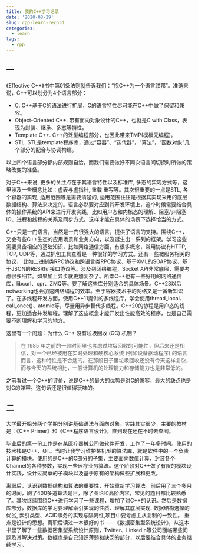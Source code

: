 ```yaml
---
title: 我的C++学习记录
date: '2020-08-29'
slug: cpp-learn-record
categories:
  - learn
tags:
  - cpp
---
```

## 一

《Effective C++》书中第01条法则就告诉我们：“视C++为一个语言联邦”。准确来说，C++可以划分为4个语言部分：

- C.  C++基于C的语法进行扩展，C的语言特性尽可能在C++中做了保留和兼容。
- Object-Oriented C++.  带有面向对象设计的C++，也就是C with Class，表现为封装、继承、多态等特性。
- Template C++.  C++的泛型编程部分，也因此带来TMP(模板元编程)。
- STL.  STL是template程序库，通过“容器”、“迭代器”，“算法”，“函数对象”几个部分的配合与协调构建。

以上四个语言部分都内部规则自洽，而我们需要做好不同次语言间切换时所做的策略改变的准备。


对于C++来说, 更多的关注点在于其语言特性以及标准库, 多态的实现方式等，这里涉及一些概念比如：虚表与虚指针, 重载 重写等。其次很重要的一点是STL, 各个容器的实现, 适用范围等是需要清楚的, 适用范围往往是根据其实现采用的底层数据结构、算法来决定的。语言必然要对应到其开发环境上，这个时候需要结合具体的操作系统的API来进行开发实践，比如用户态和内核态的理解、阻塞/非阻塞IO、进程和线程的关系及同步方式。这样才能在具体的场景下选择恰当的方式。

C++只是一门语言，当然是一门很强大的语言，提供了语言的支持。围绕C++，又会有些C++生态的应用场景和业务方向，以及诞生出一系列的框架。学习这些需要具备相应的基础知识，比如网络通信方面，有很多概念，常用协议有HTTP, TCP, UDP等，通过抓包工具查看是一种很好的学习方式。还有一些微服务相关的协议， 比如二进制类RPC协议和跨语言类RPC协议、基于XML的SOAP协议、基于JSON的RESRful接口协议等。涉及到网络编程，Socket API非常底层，需要考虑很多细节。如果加上异步就更加复杂了。所幸C++也有一些好用的网络通信库，libcurl、cpr、ZMQ等。要了解这些库分别适合的具体场景。C++23以后networking也会加速网络编程的效率。至于容器技术中的网络又是一番新知识了。在多线程开发方面，使用C++11提供的多线程库，学会使用thread_local、call_once()、atomic等，尽量用异步替代多线程。C++20的协程是用户态的线程，更加适合并发编程。理解了这些概念才能开发出性能高效的程序，也是自己需要不断理解和学习的地方。


这里有一个问题：为什么 C++ 没有垃圾回收 (GC) 机制？
> 在 1985 年之前的一段时间里也考虑过垃圾回收的可能性，但后来还是相信，对一个已经被用在实时处理和硬核心系统 (例如设备驱动程序) 的语言而言，这种特性是不合适的。在那段日子里垃圾回收还没有今天这样复杂，而与今天的系统相比，一般计算机的处理能力和存储能力也是非常低的。

之前看过一个C++的评价，说是C++的最大的优势是对C的兼容，最大的缺点也是对C的兼容。这句话还是很值得玩味的。


## 二

大学最开始分两个学期分别讲基础语法与面向对象。实践其实很少，主要的教材是：《C++ Primer》和《C++程序语言设计》，直到现在还在不时去查阅。

毕业后的第一份工作是在某医疗器械公司做软件开发，工作了一年多时间。使用的技术栈是C++、QT。当时让我学习维护某机型的算法库，就是软件中的一个负责计算的模块。使用的是C++的C部分的子集，主要面向数值计算，封装各个Channel的各种参数，实现一些医疗业务算法。这个阶段对C++做了有限的模块设计实践，设计过简单的子模块以及基于原有的架构做些扩展和更改。

离职后，认识到数据结构和算法的重要性，开始重新学习算法。前后用了三个多月的时间，刷了400多道算法题目，除了图论和高阶内容，常见的题目都比较熟悉了。其次继续围绕C++进行学习了一些课程，增加了对C++的认识。然后是数据库部分，数据库的学习要理解索引实现的性质、理解其底层实现, 数据结构选择的优劣, 索引类型、ACID事务的实现与隔离性,项目中要考虑主从复制的一致性。 重点是设计的思想。离职后读过一本很好的书——《数据密集型系统设计》，从这本书里了解了一些数据密集型系统设计原则，Twitter、LinkedIn等公司面临哪些问题及其解决对策。数据库是自己知识薄弱和缺乏的部分，以后要结合具体的业务继续学习。